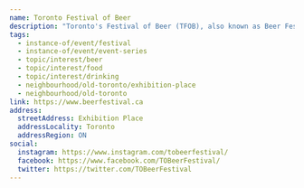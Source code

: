 ```yaml
---
name: Toronto Festival of Beer
description: "Toronto's Festival of Beer (TFOB), also known as Beer Fest, is an annual event that celebrates Canada's rich brewing history by showcasing over 400 beers from more than 100 brewers from around the globe. Founded in 1996, the festival features beer sampling, live music performances, food pairings, and has become Canada's largest beer festival with 40,000 people attending every year."
tags:
  - instance-of/event/festival
  - instance-of/event/event-series
  - topic/interest/beer
  - topic/interest/food
  - topic/interest/drinking
  - neighbourhood/old-toronto/exhibition-place
  - neighbourhood/old-toronto
link: https://www.beerfestival.ca
address:
  streetAddress: Exhibition Place
  addressLocality: Toronto
  addressRegion: ON
social:
  instagram: https://www.instagram.com/tobeerfestival/
  facebook: https://www.facebook.com/TOBeerFestival/
  twitter: https://twitter.com/TOBeerFestival
---
```

